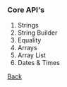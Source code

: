 ### Core API's

1. Strings
1. String Builder
1. Equality
1. Arrays
1. Array List
1. Dates & Times

[Back](../)
